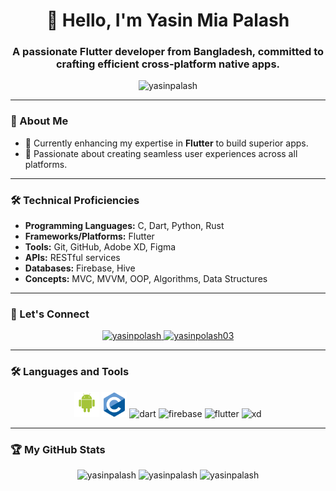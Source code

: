 <h1 align="center">👋 Hello, I'm Yasin Mia Palash</h1>
<h3 align="center">A passionate Flutter developer from Bangladesh, committed to crafting efficient cross-platform native apps.</h3>

<p align="center">
  <img src="https://komarev.com/ghpvc/?username=yasinpalash&label=Profile%20views&color=0e75b6&style=flat-square" alt="yasinpalash" />
</p>

---

### 🌱 About Me
- 🌟 Currently enhancing my expertise in **Flutter** to build superior apps.
- 🚀 Passionate about creating seamless user experiences across all platforms.

---

### 🛠️ Technical Proficiencies
- **Programming Languages:** C, Dart, Python, Rust
- **Frameworks/Platforms:** Flutter
- **Tools:** Git, GitHub, Adobe XD, Figma
- **APIs:** RESTful services
- **Databases:** Firebase, Hive
- **Concepts:** MVC, MVVM, OOP, Algorithms, Data Structures

---

### 🔗 Let's Connect
<p align="center">
  <a href="https://linkedin.com/in/yasinpolash" target="_blank">
    <img src="https://raw.githubusercontent.com/rahuldkjain/github-profile-readme-generator/master/src/images/icons/Social/linked-in-alt.svg" alt="yasinpolash" height="30" width="40" />
  </a>
  <a href="https://fb.com/yasinpolash03" target="_blank">
    <img src="https://raw.githubusercontent.com/rahuldkjain/github-profile-readme-generator/master/src/images/icons/Social/facebook.svg" alt="yasinpolash03" height="30" width="40" />
  </a>
</p>

---

### 🛠 Languages and Tools
<p align="center">
  <img src="https://raw.githubusercontent.com/devicons/devicon/master/icons/android/android-original-wordmark.svg" alt="android" width="40" height="40" />
  <img src="https://raw.githubusercontent.com/devicons/devicon/master/icons/c/c-original.svg" alt="c" width="40" height="40" />
  <img src="https://www.vectorlogo.zone/logos/dartlang/dartlang-icon.svg" alt="dart" width="40" height="40" />
  <img src="https://www.vectorlogo.zone/logos/firebase/firebase-icon.svg" alt="firebase" width="40" height="40" />
  <img src="https://www.vectorlogo.zone/logos/flutterio/flutterio-icon.svg" alt="flutter" width="40" height="40" />
  <img src="https://cdn.worldvectorlogo.com/logos/adobe-xd.svg" alt="xd" width="40" height="40" />
</p>

---

### 🏆 My GitHub Stats
<p align="center">
  <img src="https://github-readme-stats.vercel.app/api/top-langs?username=yasinpalash&show_icons=true&locale=en&layout=compact" alt="yasinpalash" />
  <img src="https://github-readme-stats.vercel.app/api?username=yasinpalash&show_icons=true&locale=en" alt="yasinpalash" />
  <img src="https://github-readme-streak-stats.herokuapp.com/?user=yasinpalash" alt="yasinpalash" />
</p>
